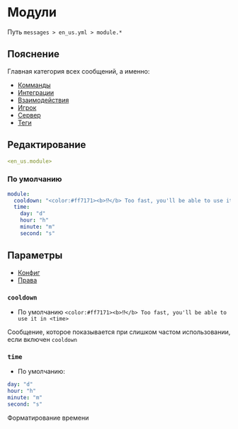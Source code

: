 # Модули
Путь `messages > en_us.yml > module.*`

## Пояснение
Главная категория всех сообщений, а именно:
- [Комманды](/en/messages/en_us/module/command/)
- [Интеграции](/en/messages/en_us/module/integration/)
- [Взаимодействия](/en/messages/en_us/module/interaction/)
- [Игрок](/en/messages/en_us/module/player/)
- [Сервер](/en/messages/en_us/module/server/)
- [Теги](/en/messages/en_us/module/tag/)

## Редактирование
```yaml
<en_us.module>
```

### По умолчанию
```yaml
module:
  cooldown: "<color:#ff7171><b>⁉</b> Too fast, you'll be able to use it in <time>"
  time:
    day: "d"
    hour: "h"
    minute: "m"
    second: "s"
```

## Параметры

- [Конфиг](/en/config/module/)
- [Права](/en/permissions/module/)

### `cooldown`
- По умолчанию `<color:#ff7171><b>⁉</b> Too fast, you'll be able to use it in <time>`

Сообщение, которое показывается при слишком частом использовании, если включен `cooldown`

### `time`
- По умолчанию:
```yaml
day: "d"
hour: "h"
minute: "m"
second: "s"
```

Форматирование времени